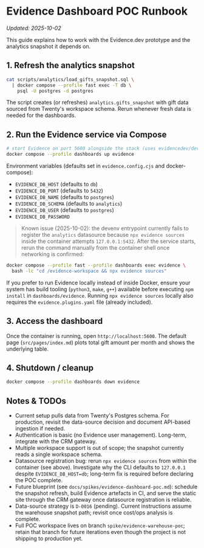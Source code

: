 # Evidence Dashboard POC Runbook

_Updated: 2025-10-02_

This guide explains how to work with the Evidence.dev prototype and the analytics snapshot it depends on.

## 1. Refresh the analytics snapshot

```bash
cat scripts/analytics/load_gifts_snapshot.sql \
  | docker compose --profile fast exec -T db \
    psql -U postgres -d postgres
```

The script creates (or refreshes) `analytics.gifts_snapshot` with gift data sourced from Twenty's workspace schema. Rerun whenever fresh data is needed for the dashboards.

## 2. Run the Evidence service via Compose

```bash
# start Evidence on port 5600 alongside the stack (uses evidencedev/devenv:latest)
docker compose --profile dashboards up evidence
```

Environment variables (defaults set in `evidence.config.cjs` and docker-compose):

- `EVIDENCE_DB_HOST` (defaults to `db`)
- `EVIDENCE_DB_PORT` (defaults to `5432`)
- `EVIDENCE_DB_NAME` (defaults to `postgres`)
- `EVIDENCE_DB_SCHEMA` (defaults to `analytics`)
- `EVIDENCE_DB_USER` (defaults to `postgres`)
- `EVIDENCE_DB_PASSWORD`

> Known issue (2025-10-02): the devenv entrypoint currently fails to register the `analytics` datasource because `npx evidence sources` inside the container attempts `127.0.0.1:5432`. After the service starts, rerun the command manually from the container shell once networking is confirmed:

```bash
docker compose --profile fast --profile dashboards exec evidence \
  bash -lc "cd /evidence-workspace && npx evidence sources"
```

If you prefer to run Evidence locally instead of inside Docker, ensure your system has build tooling (`python3`, `make`, `g++`) available before executing `npm install` in `dashboards/evidence`. Running `npx evidence sources` locally also requires the `evidence.plugins.yaml` file (already included).

## 3. Access the dashboard

Once the container is running, open `http://localhost:5600`. The default page (`src/pages/index.md`) plots total gift amount per month and shows the underlying table.

## 4. Shutdown / cleanup

```bash
docker compose --profile dashboards down evidence
```

## Notes & TODOs

- Current setup pulls data from Twenty's Postgres schema. For production, revisit the data-source decision and document API-based ingestion if needed.
- Authentication is basic (no Evidence user management). Long-term, integrate with the CRM gateway.
- Multiple workspace support is out of scope; the snapshot currently reads a single workspace schema.
- Datasource registration bug: rerun `npx evidence sources` from within the container (see above). Investigate why the CLI defaults to `127.0.0.1` despite `EVIDENCE_DB_HOST=db`; long-term fix is required before declaring the POC complete.
- Future blueprint (see `docs/spikes/evidence-dashboard-poc.md`): schedule the snapshot refresh, build Evidence artefacts in CI, and serve the static site through the CRM gateway once datasource registration is reliable.
- Data-source strategy is `D-0016` (pending). Current instructions assume the warehouse snapshot path; revisit once cost/ops analysis is complete.
- Full POC workspace lives on branch `spike/evidence-warehouse-poc`; retain that branch for future iterations even though the project is not shipping to production yet.
